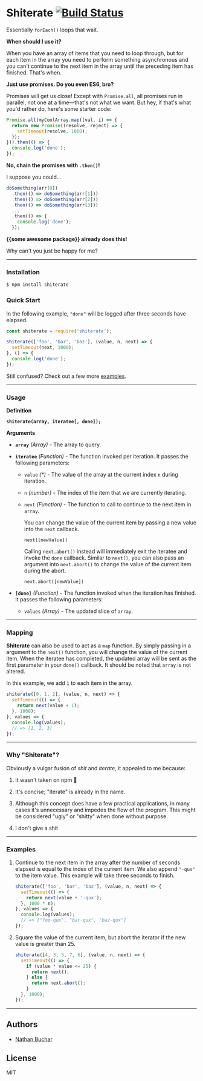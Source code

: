 Shiterate [![Build Status](https://travis-ci.org/nathanbuchar/shiterate.svg?branch=master)](https://travis-ci.org/nathanbuchar/shiterate)
=========

Essentially `forEach()` loops that wait.


**When should I use it?**

When you have an array of items that you need to loop through, but for each item in the array you need to perform something asynchronous and you can't continue to the next item in the array until the preceding item has finished. That's when.

**Just use promises. Do you even ES6, bro?**

Promises will get us close! Except with `Promise.all`, all promises run in parallel, not one at a time—that's not what we want. But hey, if that's what you'd rather do, here's some starter code:

```js
Promise.all(myCoolArray.map((val, i) => {
  return new Promise((resolve, reject) => {
    setTimeout(resolve, 1000);
  });
})).then(() => {
  console.log('done');
});
```

**No, chain the promises with `.then()`!**

I suppose you could…

```js
doSomething(arr[0])
  .then(() => doSomething(arr[1]))
  .then(() => doSomething(arr[2]))
  .then(() => doSomething(arr[3]))
  ...
  .then(() => {
    console.log('done');
  });
```

**{{some awesome package}} already does this!**

Why can't you just be happy for me?



***



### Installation

```bash
$ npm install shiterate
```


### Quick Start

In the following example, `"done"` will be logged after three seconds have elapsed.

```js
const shiterate = require('shiterate');

shiterate(['foo', 'bar', 'baz'], (value, n, next) => {
  setTimeout(next, 1000);
}, () => {
  console.log('done');
});
```

Still confused? Check out a few more [examples][section_examples].



***



### Usage

**Definition**

**`shiterate(array, iteratee[, done]);`**


**Arguments**

* **`array`** *(Array)* - The array to query.

* **`iteratee`** *(Function)* - The function invoked per iteration. It passes the following parameters:

  * `value` *(&#42;)* - The value of the array at the current index `n` during iteration.

  * `n` *(number)* - The index of the item that we are currently iterating.

  * `next` *(Function)* - The function to call to continue to the next item in `array`.

    You can change the value of the current item by passing a new value into the `next` callback.

    `next([newValue])`

    Calling `next.abort()` instead will immediately exit the iteratee and invoke the `done` callback. Similar to `next()`, you can also pass an argument into `next.abort()` to change the value of the current item during the abort.

    `next.abort([newValue])`

* **`[done]`** *(Function)* - The function invoked when the iteration has finished. It passes the following parameters:

  * `values` *(Array)* - The updated slice of `array`.



***



### Mapping

**Shiterate** can also be used to act as a `map` function. By simply passing in a argument to the `next()` function, you will change the value of the current item. When the iteratee has completed, the updated array will be sent as the first parameter in your `done()` callback. It should be noted that `array` is not altered.

In this example, we add `1` to each item in the array.

```js
shiterate([0, 1, 2], (value, n, next) => {
  setTimeout(() => {
    return next(value + 1);
  }, 1000);
}, values => {
  console.log(values);
  // => [1, 2, 3]
});
```



***



### Why "Shiterate"?

Obviously a vulgar fusion of *shit* and *iterate*, it appealed to me because:

  1. It wasn't taken on npm :tada:

  2. It's concise; "iterate" is already in the name.

  3. Although this concept does have a few practical applications, in many cases it's unnecessary and impedes the flow of the program. This might be considered "ugly" or "shitty" when done without purpose.

  4. I don't give a shit



***



### Examples

  1. Continue to the next item in the array after the number of seconds elapsed is equal to the index of the current item. We also append `"-qux"` to the item value. This example will take three seconds to finish.

      ```js
      shiterate(['foo', 'bar', 'baz'], (value, n, next) => {
        setTimeout(() => {
          return next(value + '-qux');
        }, 1000 * n);
      }, values => {
        console.log(values);
        // => ["foo-qux", "bar-qux", "baz-qux"]
      });
      ```

  2. Square the value of the current item, but abort the iterator if the new value is greater than 25.

      ```js
      shiterate([4, 3, 5, 7, 6], (value, n, next) => {
        setTimeout(() => {
          if (value * value <= 25) {
            return next();
          } else {
            return next.abort();
          }
        }, 1000);
      });
      ```



***



Authors
-------
* [Nathan Buchar]


License
-------
MIT






[section_installation]: #installation
[section_quickStart]: #quick-start
[section_usage]: #usage
[section_mapping]: #mapping
[section_examples]: #examples
[section_authors]: #authors
[section_license]: #license

[Nathan Buchar]: mailto:hello@nathanbuchar.com
